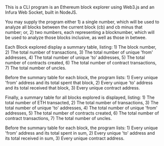 This is a CLI program is an Ethereum block explorer using Web3.js and an Infura Web Socket, built in NodeJS.

You may supply the program either 
	1) a single number, which will be used to analyze all blocks between the current block (cb) and cb minus that number; or,
	2) two numbers, each representing a blocknumber, which will be used to analyze those blocks inclusive, as well as those in betwee.


Each Block explored display a summary table, listing:
	1) The block number,
	2) The total number of transactions,
	3) The total number of unique 'from' addresses,
	4) The total number of unique 'to' addresses,
	5) The total number of contracts created,
	6) The total number of contract transactions,
	7) The total number of uncles.

Before the summary table for each block, the program lists:
	1) Every unique 'from' address and its total spent that block,
	2) Every unique 'to' address and its total received that block,
	3) Every unique contract address.

Finally, a summary table for all blocks explored is displayed, listing:
	1) The total number of ETH transacted,
	2) The total number of transactions,
	3) The total number of unique 'to' addresses,
	4) The total number of unique 'from' addresses,
	5) The total number of contracts created,
	6) The total number of contract transactions,
	7) The total number of uncles.

Before the summary table for each block, the program lists:
	1) Every unique 'from' address and its total spent in sum,
	2) Every unique 'to' address and its total received in sum,
	3) Every unique contract address.